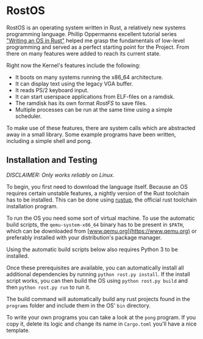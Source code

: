 # RostOS
RostOS is an operating system written in Rust, a relatively new systems programming language. Phillip Oppermanns excellent tutorial series ["Writing an OS in Rust"](https://os.phil-opp.com/) helped me grasp the fundamentals of low-level programming and served as a perfect starting point for the Project. From there on many features were added to reach its current state.

Right now the Kernel's features include the following:
* It boots on many systems running the x86_64 architecture.
* It can display text using the legacy VGA buffer.
* It reads PS/2 keyboard input.
* It can start userspace applications from ELF-files on a ramdisk.
* The ramdisk has its own format *RostFS* to save files.
* Multiple processes can be run at the same time using a simple scheduler.

To make use of these features, there are system calls which are abstracted away in a small library. Some example programs have been written, including a simple shell and pong.

## Installation and Testing

*DISCLAIMER: Only works reliably on Linux.*

To begin, you first need to download the language itself. Because an OS requires certain unstable features, a nightly version of the Rust toolchain has to be installed. This can be done using [rustup](https://rustup.rs/), the official rust toolchain installation program. 

To run the OS you need some sort of virtual machine. To use the automatic build scripts, the `qemu-system-x86_64` binary has to be present in `$PATH`, which can be downloaded from [www.qemu.org](https://www.qemu.org) or preferably installed with your distribution's package manager.

Using the automatic build scripts below also requires Python 3 to be installed.

Once these prerequisites are available, you can automatically install all additional dependencies by running `python rost.py install`. If the install script works, you can then build the OS using `python rost.py build` and then `python rost.py run` to run it.

The build command will automatically build any rust projects found in the `programs` folder and include them in the OS' `bin` directory.

To write your own programs you can take a look at the `pong` program. If you copy it, delete its logic and change its name in `Cargo.toml` you'll have a nice template.



